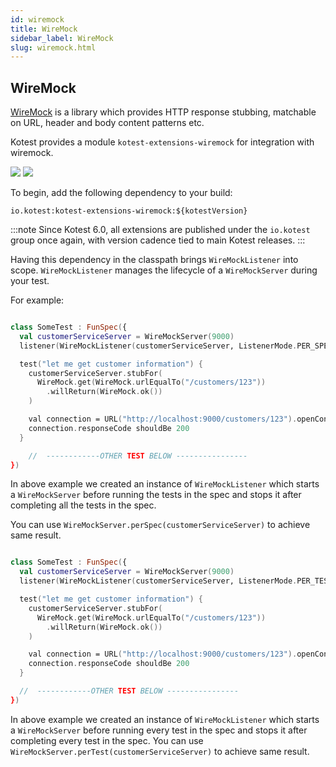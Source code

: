```yaml
---
id: wiremock
title: WireMock
sidebar_label: WireMock
slug: wiremock.html
---
```


## WireMock

[WireMock](https://github.com/tomakehurst/wiremock) is a library which provides HTTP response stubbing, matchable on
URL, header and body content patterns etc.

Kotest provides a module ```kotest-extensions-wiremock``` for integration with wiremock.


[<img src="https://img.shields.io/maven-central/v/io.kotest/kotest-extensions-wiremock.svg?label=latest%20release"/>](https://search.maven.org/artifact/io.kotest/kotest-extensions-wiremock)
[<img src="https://img.shields.io/maven-metadata/v?metadataUrl=https%3A%2F%2Fcentral.sonatype.com%2Frepository%2Fmaven-snapshots%2Fio%2Fkotest%2Fkotest-extensions-wiremock%2Fmaven-metadata.xml"/>](https://central.sonatype.com/repository/maven-snapshots/io/kotest/kotest-extensions-wiremock/maven-metadata.xml)


To begin, add the following dependency to your build:

```
io.kotest:kotest-extensions-wiremock:${kotestVersion}
```

:::note
Since Kotest 6.0, all extensions are published under the `io.kotest` group once again, with version cadence tied to
main Kotest releases.
:::

Having this dependency in the classpath brings `WireMockListener` into scope.
`WireMockListener` manages  the lifecycle of a `WireMockServer` during your test.

For example:

```kotlin

class SomeTest : FunSpec({
  val customerServiceServer = WireMockServer(9000)
  listener(WireMockListener(customerServiceServer, ListenerMode.PER_SPEC))

  test("let me get customer information") {
    customerServiceServer.stubFor(
      WireMock.get(WireMock.urlEqualTo("/customers/123"))
        .willReturn(WireMock.ok())
    )

    val connection = URL("http://localhost:9000/customers/123").openConnection() as HttpURLConnection
    connection.responseCode shouldBe 200
  }

    //  ------------OTHER TEST BELOW ----------------
})
```

In above example we created an instance of `WireMockListener` which starts a `WireMockServer` before running the tests
in the spec and stops it after completing all the tests in the spec.

You can use `WireMockServer.perSpec(customerServiceServer)` to achieve same result.

```kotlin

class SomeTest : FunSpec({
  val customerServiceServer = WireMockServer(9000)
  listener(WireMockListener(customerServiceServer, ListenerMode.PER_TEST))

  test("let me get customer information") {
    customerServiceServer.stubFor(
      WireMock.get(WireMock.urlEqualTo("/customers/123"))
        .willReturn(WireMock.ok())
    )

    val connection = URL("http://localhost:9000/customers/123").openConnection() as HttpURLConnection
    connection.responseCode shouldBe 200
  }

  //  ------------OTHER TEST BELOW ----------------
})
```


In above example we created an instance of `WireMockListener` which starts a `WireMockServer` before running every test
in the spec and stops it after completing every test in the spec.
You can use `WireMockServer.perTest(customerServiceServer)` to achieve same result.
